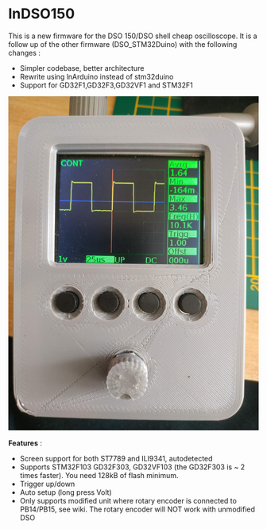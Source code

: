 lnDSO150
========

This is a new firmware for the DSO 150/DSO shell cheap oscilloscope.
It is a follow up of the other firmware (DSO_STM32Duino) with the following changes :
* Simpler codebase, better architecture
* Rewrite using lnArduino instead of stm32duino
* Support for GD32F1,GD32F3,GD32VF1 and STM32F1

![screenshot](assets/web/front.jpg?raw=true "front")


__Features__ :

* Screen support for both  ST7789 and ILI9341, autodetected
* Supports STM32F103 GD32F303, GD32VF103 (the GD32F303 is ~ 2 times faster). You need 128kB of flash minimum.
* Trigger up/down
* Auto setup (long press Volt)
* Only supports modified unit where rotary encoder is connected to PB14/PB15, see wiki. The rotary encoder will NOT work with unmodified DSO




